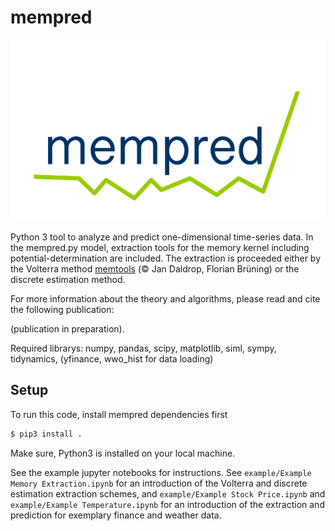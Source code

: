 # mempred

<!-- <img src="./example/logo_mempred.pdf" width="200" height="200"> -->
![Logo](./example/logo_mempred.png)


Python 3 tool to analyze and predict one-dimensional time-series data. In the mempred.py model, extraction tools for the memory kernel including potential-determination are included. The extraction is proceeded either by the Volterra method [memtools](https://github.com/jandaldrop/memtools) (© Jan Daldrop, Florian Brüning) or the discrete estimation method. 

For more information about the theory and algorithms, please read and cite the following publication:

 (publication in preparation).

Required librarys: numpy, pandas, scipy, matplotlib, siml, sympy, tidynamics, (yfinance, wwo_hist for data loading)

## Setup

To run this code, install mempred dependencies first

```sh
$ pip3 install .
```

Make sure, Python3 is installed on your local machine.

See the example jupyter notebooks for instructions.
See `example/Example Memory Extraction.ipynb` for an introduction of the Volterra and discrete estimation extraction schemes, and `example/Example Stock Price.ipynb` and `example/Example Temperature.ipynb` for an introduction of the extraction and prediction for exemplary finance and weather data. 



